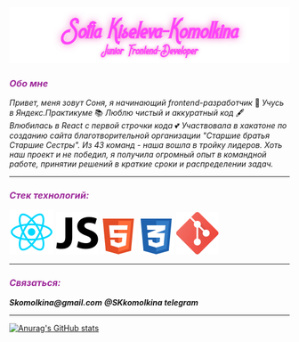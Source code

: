![Header](./assets/Logo3.png)

### ___<span style="color: #9d299a">Обо мне</span>___


_Привет, меня зовут Соня, я начинающий frontend-разработчик_  👋
_Учусь в Яндекс.Практикуме_ 📚
_Люблю чистый и аккуратный код_ 🖋
_Влюбилась в React с первой строчки кода_ 💕
_Участвовала в хакатоне по созданию сайта благотворительной организации "Старшие братья Старшие Сестры". Из 43 команд - наша вошла в тройку лидеров. Хоть наш проект и не победил, я получила огромный опыт в командной работе, принятии решений в краткие сроки и распределении задач._ 

***
### ___<span style="color: #9d299a">Стек технологий:</span>___ 
![react](./assets/react.svg) ![javascript](./assets/js.svg) ![html](./assets/html.svg) ![css](./assets/css.svg) ![git](./assets/git.svg) 

***
### ___<span style="color: #9d299a">Связаться:</span>___ 

___Skomolkina@gmail.com___ 
___@SKkomolkina telegram___ 
***
[![Anurag's GitHub stats](https://github-readme-stats.vercel.app/api?username=SKKomolkina)](https://github.com/SKKomolkina/)
